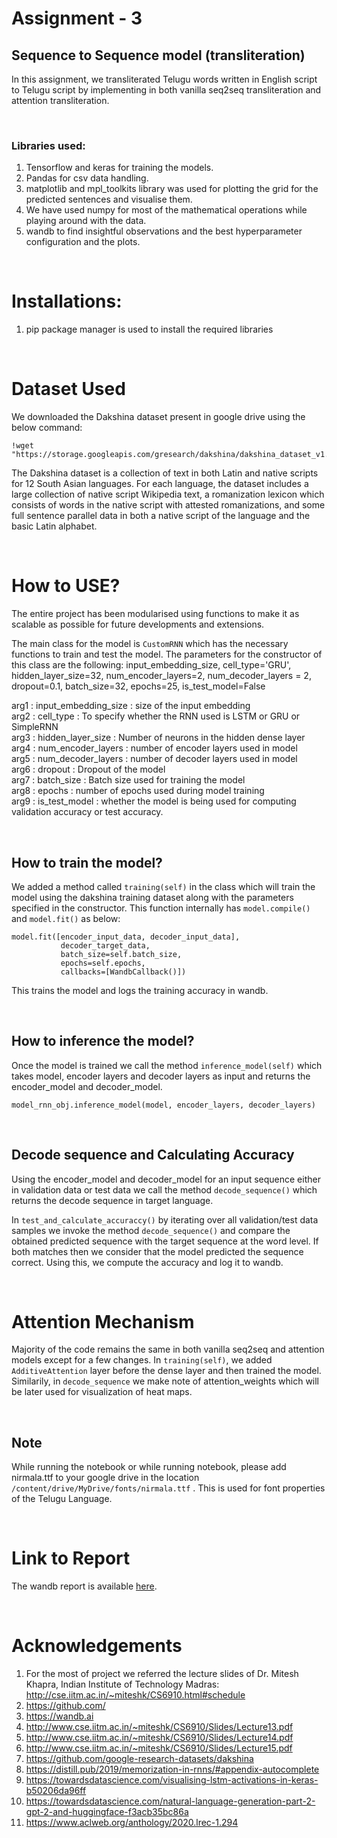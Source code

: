 # Assignment - 3

## Sequence to Sequence model (transliteration)

In this assignment, we transliterated Telugu words written in English script to Telugu script by implementing in both vanilla seq2seq transliteration and attention transliteration.

<br/>

### Libraries used:

1. Tensorflow and keras for training the models.
2. Pandas for csv data handling. 
3. matplotlib and mpl_toolkits library was used for plotting the grid for the predicted sentences and visualise them.
4. We have used numpy for most of the mathematical operations while playing around with the data.
5. wandb to find insightful observations and the best hyperparameter configuration and the plots.

<br/>

# Installations: #
1. pip package manager is used to install the required libraries

<br/>

# Dataset Used #
We downloaded the Dakshina dataset present in google drive using the below command:

```
!wget "https://storage.googleapis.com/gresearch/dakshina/dakshina_dataset_v1.0.tar"
```

The Dakshina dataset is a collection of text in both Latin and native scripts for 12 South Asian languages. For each language, the dataset includes a large collection of native script Wikipedia text, a romanization lexicon which consists of words in the native script with attested romanizations, and some full sentence parallel data in both a native script of the language and the basic Latin alphabet.

<br/>

# How to USE? #
The entire project has been modularised using functions to make it as scalable as possible for future developments and extensions.

The main class for the model is `CustomRNN` which has the necessary functions to train and test the model. The parameters for the constructor of this class are the following:
input_embedding_size, cell_type='GRU', hidden_layer_size=32,
                 num_encoder_layers=2, num_decoder_layers = 2, dropout=0.1, 
                 batch_size=32, epochs=25, is_test_model=False

arg1 : input_embedding_size  :  size of the input embedding<br/>
arg2 : cell_type  : To specify whether the RNN used is LSTM or GRU or SimpleRNN <br/>
arg3 : hidden_layer_size  : Number of neurons in the hidden dense layer <br/>
arg4 : num_encoder_layers  : number of encoder layers used in model <br/>
arg5 : num_decoder_layers  : number of decoder layers used in model<br/>
arg6 : dropout  :  Dropout of the model <br/>
arg7 : batch_size  : Batch size used for training the model <br/>
arg8 : epochs  : number of epochs used during model training<br/>
arg9 : is_test_model  : whether the model is being used for computing validation accuracy or test accuracy.<br/>

<br/>

## How to train the model? ##
We added a method called `training(self)` in the class which will train the model using the dakshina training dataset along with the parameters specified in the constructor. This function internally has `model.compile()` and `model.fit()` as below:

```
model.fit([encoder_input_data, decoder_input_data],
           decoder_target_data,
           batch_size=self.batch_size,
           epochs=self.epochs,
           callbacks=[WandbCallback()])
```
This trains the model and logs the training accuracy in wandb.

<br/>

## How to inference the model? ##

Once the model is trained we call the method `inference_model(self)` which takes model, encoder layers and decoder layers as input and returns the encoder_model and decoder_model. 

```
model_rnn_obj.inference_model(model, encoder_layers, decoder_layers)
```

<br/>

## Decode sequence and Calculating Accuracy ##

Using the encoder_model and decoder_model for an input sequence either in validation data or test data we call the method `decode_sequence()` which returns the decode sequence in target language. 

In `test_and_calculate_accuraccy()` by iterating over all validation/test data samples we invoke the method `decode_sequence()` and compare the obtained predicted sequence with the target sequence at the word level. If both matches then we consider that the model predicted the sequence correct. Using this, we compute the accuracy and log it to wandb.

<br/>

# Attention Mechanism #

Majority of the code remains the same in both vanilla seq2seq and attention models except for a few changes. In `training(self)`, we added `AdditiveAttention` layer before the dense layer and then trained the model. Similarily, in `decode_sequence` we make note of attention_weights which will be later used for visualization of heat maps.

<br/>

## Note ##
While running the notebook or while running notebook, please add nirmala.ttf to your google drive in the location `/content/drive/MyDrive/fonts/nirmala.ttf` . This is used for font properties of the Telugu Language.

<br/>

# Link to Report #
The wandb report is available [here](https://wandb.ai/cs21m010-cs21m041/DL_Assignment_3_a/reports/Assignment-3--VmlldzoxOTY0MzUw).

<br/>

# Acknowledgements #
1. For the most of project we referred the lecture slides of Dr. Mitesh Khapra, Indian Institute of Technology Madras: http://cse.iitm.ac.in/~miteshk/CS6910.html#schedule
2. https://github.com/ 
3. https://wandb.ai
4. http://www.cse.iitm.ac.in/~miteshk/CS6910/Slides/Lecture13.pdf
5. http://www.cse.iitm.ac.in/~miteshk/CS6910/Slides/Lecture14.pdf
6. http://www.cse.iitm.ac.in/~miteshk/CS6910/Slides/Lecture15.pdf
7. https://github.com/google-research-datasets/dakshina
8. https://distill.pub/2019/memorization-in-rnns/#appendix-autocomplete
9. https://towardsdatascience.com/visualising-lstm-activations-in-keras-b50206da96ff
10. https://towardsdatascience.com/natural-language-generation-part-2-gpt-2-and-huggingface-f3acb35bc86a
11. https://www.aclweb.org/anthology/2020.lrec-1.294